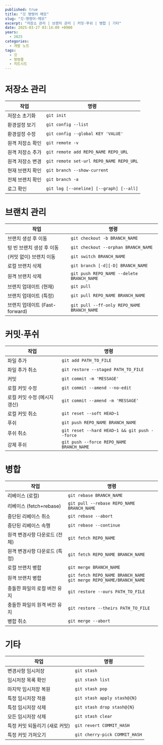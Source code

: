 ```yaml
---
published: true
title: "깃 명령어 메모"
slug: "깃-명령어-메모"
excerpt: "저장소 관리 | 브랜치 관리 | 커밋·푸쉬 | 병합 | 기타"
date: 2025-03-27 03:14:09 +0900
years:
  - 2025
categories:
  - 개발 노트
tags:
  - 깃
  - 명령줄  
  - 치트시트  
---
```

# 저장소 관리

| 작업 | 명령 |
|---|---|
| 저장소 초기화 |  `git init` |
| 환경설정 보기 |  `git config --list` |
| 환경설정 수정 |  `git config --global KEY 'VALUE'` |
| 원격 저장소 확인 |  `git remote -v` |
| 원격 저장소 추가 |  `git remote add REPO_NAME REPO_URL` |
| 원격 저장소 변경 |  `git remote set-url REPO_NAME REPO_URL` |
| 현재 브랜치 확인 |  `git branch --show-current` |
| 전체 브랜치 확인 |  `git branch -a` |
| 로그 확인 | `git log [--oneline] [--graph] [--all]` |

# 브랜치 관리

| 작업 | 명령 |
|---|---|
| 브랜치 생성 후 이동 |  `git checkout -b BRANCH_NAME` |
| 텅 빈 브랜치 생성 후 이동 |  `git checkout --orphan BRANCH_NAME` |
| (커밋 없이) 브랜치 이동 |  `git switch BRANCH_NAME` |
| 로컬 브랜치 삭제 |  `git branch [-d][-D] BRANCH_NAME` |
| 원격 브랜치 삭제 |  `git push REPO_NAME --delete BRANCH_NAME` |
| 브랜치 업데이트 (현재) |  `git pull` |
| 브랜치 업데이트 (특정) |  `git pull REPO_NAME BRANCH_NAME` |
| 브랜치 업데이트 (Fast-forward) |  `git pull --ff-only REPO_NAME BRANCH_NAME` |

# 커밋·푸쉬

| 작업 | 명령 |
|---|---|
| 파일 추가 |  `git add PATH_TO_FILE` |
| 파일 추가 취소 |  `git restore --staged PATH_TO_FILE` |
| 커밋 |  `git commit -m 'MESSAGE'` |
| 로컬 커밋 수정 |  `git commit --amend --no-edit` |
| 로컬 커밋 수정 (메시지 갱신) |  `git commit --amend -m 'MESSAGE'` |
| 로컬 커밋 취소 |  `git reset --soft HEAD~1` |
| 푸쉬 |  `git push REPO_NAME BRANCH_NAME` |
| 푸쉬 취소 |  `git reset --hard HEAD~1 && git push --force` |
| 강제 푸쉬 |  `git push --force REPO_NAME BRANCH_NAME` |

# 병합

| 작업 | 명령 |
|---|---|
| 리베이스 (로컬) | `git rebase BRANCH_NAME` |
| 리베이스 (fetch+rebase) | `git pull --rebase REPO_NAME BRANCH_NAME` |
| 중단된 리베이스 취소 | `git rebase --abort` |
| 중단된 리베이스 속행 | `git rebase --continue` |
| 원격 변경사항 다운로드 (전체) | `git fetch REPO_NAME` |
| 원격 변경사항 다운로드 (특정) | `git fetch REPO_NAME BRANCH_NAME` |
| 로컬 브랜치 병합 | `git merge BRANCH_NAME` |
| 원격 브랜치 병합 | `git fetch REPO_NAME BRANCH_NAME`<br>`git merge REPO_NAME/BRANCH_NAME` |
| 충돌한 파일의 로컬 버전 유지 | `git restore --ours PATH_TO_FILE` |
| 충돌한 파일의 원격 버전 유지 | `git restore --theirs PATH_TO_FILE` |
| 병합 취소 | `git merge --abort` |

# 기타

| 작업 | 명령 |
|---|---|
| 변경사항 임시저장 | `git stash` |
| 임시저장 목록 확인 | `git stash list` |
| 마지막 임시저장 복원 | `git stash pop` |
| 특정 임시저장 적용 | `git stash apply stash@{N}` |
| 특정 임시저장 삭제 | `git stash drop stash@{N}` |
| 모든 임시저장 삭제 | `git stash clear` |
| 특정 커밋 되돌리기 (새로 커밋) | `git revert COMMIT_HASH` |
| 특정 커밋 가져오기 | `git cherry-pick COMMIT_HASH` |